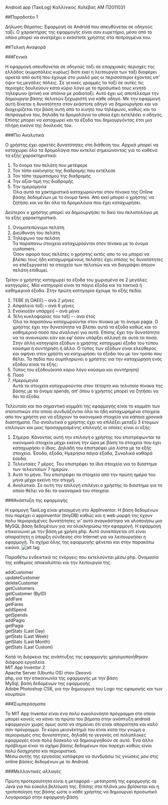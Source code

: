 Android app (TaxiLog)
Καλλίνικος Χολέβας
ΑΜ Π2011031

##Παραδοτέο 1

Δήλωση Θέματος:
Εφαρμογή σε Android που απευθύνεται σε οδηγούς ταξί.
Ο χαρακτήρας της εφαρμογής είναι σαν ευρετήριο, μέσα από το οπόιο μπορεί να ανατρέχει ο εκάστοτε χρήστης στα πεπραγμένα του.


##Tελική Αναφορά

###Γενικά

Η εφαρμογή απευθύνεται σε οδηγούς ταξι σε επαρχιακές περιοχές της ελλάδος (κωμοπόλεις κυρίως) διότι εκεί η λειτουργία των ταξί διαφέρει αρκετά από αυτή που έχουμε στο μυαλό μας οι περισσότεροι έχοντας υπ’ όψιν τις μεγάλες πόλεις. Σε γενικές γραμμές τα ταξί σε αυτές τις περιοχές δουλεύουν κατά κύριο λόγο με το προσωπικό τους κινητό τηλέφωνο (prive) και σπάνια με ραδιοταξί. Αυτό έχει ως αποτέλεσμα την δημιουργία βάσης πελατών ξεχωριστή για κάθε οδηγό. Με την εφαρμογή αυτή δίνεται η δυνατότητα στον εκάστοτε οδηγό να δημιουργήσει και να διαχειρίζεται την βάση αυτή από το κινητό του τηλέφωνο, καθώς και τα πεπραγμένα του, δηλάδη τα δρομολόγια τα οποία έχει εκτελέσει ο οδηγός.  Επίσης μπορεί να καταχωρεί και τα έξοδα του δημιουργόντας έτσι μια πλήρη εικόνα της δουλειάς του.


###Πιο Αναλυτικά

Ο χρήστης έχει αρκετές δυνατότητες στη διάθεση του. Αρχικά μπορεί να καταχωρεί όλα τα δρομολόγια που εκτελεί σημειώνοντας για το καθένα τα εξής χαρακτηριστικά:  
1. Το όνομα του πελάτη που μετέφερε  
2. Τον τόπο εκκίνησης της διαδρομής που εκτέλεσε  
3. Τον τόπο τερματισμού της διαδρομής  
4. Την αξία-τιμή της διαδρομής  
5. Την ημερομηνία  
Όλα αυτά τα χακτηριστικά καταχωρούνται στον πίνακα της Online βάσης δεδομένων με το όνομα fares. Από εκεί μπορεί ο χρήστης να ζητήσει και να δει όλα τα δρομολόγια που έχει καταχωρήσει.  

Δεύτερον ο χρήστης μπορεί να δημιουργήσει το δικό του πελατολόγιο με τα εξής χαρακτηριστικά.  
1. Ονοματεπώνυμο πελάτη    
2. Διεύθυνση του πελάτη  
3. Τηλέφωνο του πελάτη  
Τα παραπανω στοιχεία καταχωρούνται στον πίνακα με το όνομα customers.  
Όσον αφορά τους πελάτες ο χρήστης εκτός απο το να μπορεί να βλέπει τους ήδη καταχωρημένους πελάτες έχει επίσης τις δυνατότητες να επεξεργαστεί τα στοιχεία των πελατών και να διαγράψει όποιον πελάτη επιθυμεί.  
  
Τρίτον ο χρήστης καταχωρεί τα έξοδα του χωρισμένα σε 2 μεγάλες κατηγορίες. Μία κατηγορία είναι τα πάγια έξοδα και τα τακτικά ή καθημερινά έξοδα. Στην πρώτη κατηγορία έχουμε τα εξής πεδία.  
1. ΤΕΒΕ (ή ΟΑΕΕ) – ανά 2 μήνες  
2. Ασφάλεια ταξί – ανά 6 μήνες  
3. Ενοίκιο(άν υπάρχει) – ανά μήνα  
4. Τέλη κυκλοφορίας του ταξί  -- ανα έτος  
Όλα τα παραπάνω καταχωρούνται στον πίνακα με το όνομα pagia. Ο χρήστης έχει την δυνατότητα να βλέπει αυτά τα έξοδα καθώς και το καθημερινό ποσό που αναλογεί για αυτά. Επίσης έχει την δυνατότητα να τα ανανεώσει εάν και εφ’ όσον υπάρξει αλλαγή σε αυτά τα ποσά.  
Στην άλλη κατηγορία εξόδων ο χρήστης καταχωρεί έξοδα του τύπου καύσιμα ή συντήρηση ή άλλο. Ο τύπος των εξόδων είναι ελεύθερος και αφήνει στον χρήστη να κατχωρήσει τα έξοδα του με τον τρόπο που θέλει. Τα πεδία που συμπληρώνει ο χρήστης για την καταχώρηση ενός εξόδου είναι τα εξής:  
1. Τύπος του εξόδου(κατά κύριο λόγο καύσιμα και συντήρηση)  
2. Ποσό  
3. Ημερομηνία  
Αυτά τα στοιχεία καταχωρούνται στον τέταρτο και τελυταίο πίνακα της βάσης με το όνομα spends, απ’ όπου ο χρήστης μπορεί να ζητήσει να δει τα έξοδα.  

Τελευταίο και πιο σημαντικό κομμάτι της εφαρμογής είναι το κομμάτι των στατιστικών στο οποίο συνδυάζονται όλα τα ήδη καταχωρημένα στοιχεία απο τον χρήστη για να εξάχουν τα οικονομικά στοιχεία για κάποια χρονικά διαστήματα. Πιο αναλυτικά ο χρήστης έχει να επιλέξει μεταξύ 3 έτοιμων επιλογών και μιας προσαρμοσμένης επιλογής οι οποίες είναι οι εξής:  
1. Σήμερα. Κάνοντας αυτή την επιλογή ο χρήστης του επιστρέφωνται τα οικονιμικά στοιχεία μέχρι εκείνη την ώρα με βάση τα στοιχεία που έχει καταχωρήσει ο ίδιος. Δηλαδή του επιστρέφει μία λίστα με τα εξής στοιχεία. Έσοδα, έξοδα, Ημερήσια πάγια έξοδα, Συνολικά καθαρά έσοδα.  
2. Τελευταίες 7 μέρες. Του επιστρέφει τα ίδια στοιχεία για το διάστημα των τελευταίων 7 ημερών.  
3. Αυτό το μήνα. Του επιστρέφει τα στοιχεία από την πρώτη ημέρα του μήνα μέχρι εκείνη την στιγμή.  
4. Αναλυτικά. Σε αυτή την επιλογή επιλέγει ο χρήστης το διάστημα για το οποίο θέλει να δει τα οικονομικά του στοιχεία.  


###Ανάπτυξη της εφαρμογής

Η εφαμογή TaxiLog είναι φτιαγμένη στο AppInventor. Η βάση δεδομένων που παρέχει ο appinventor (tinyDB) καθώς και η web μορφή της έχουν πολυ περιορισμένες δυνατότητες γι’ αυτό αναγκάστηκα να υλοποιήσω μια MySQL βάση δεδομένων για να ολοκληρώσω την εφαρμογή. Η εφαρμογή επικοινωνεί με την βάση με χρήση php. Αυτό συνεπάγεται οτί είναι απαραίτητη η ύπαρξη σύνδεσης στο Internet για να λειτουργήσει η εφαρμογή. Το σχήμα όλης της εφαρμογής φένεται και στην παρακάτω εικόνα.      ![alt tag](https://github.com/courses-ionio/sw/blob/master/projects_2015/%CE%A02011031/schema.jpg)  

Παραθέτω ενδεικτικά τις ενέργεις που εκτελούνται μέσω php. Ονομασία της καθεμίας αποκαλύπτει και την λειτουργία της.  
  
addCustomer  
updateCustomer  
deleteCustomer  
getCustomers  
getCustomer (ByID)  
addFare  
getFares  
addSpend  
getSpends  
addPagio  
getPagia  
getStats (Last Day)  
getStats (Last Week)  
getStats (Last Month)  
getStats (Last Custom)  


Κατά τη διάρκεια της ανάπτυξης της εφαρμογής χρησιμοποιήθηκαν διάφορα εργαλεία.  
MIT App Inventor 2  
Apache Server (Ubuntu OS) στον Ωκεανό   
php, για την επικοινωνία της εφαρμογής με την βάση  
MySql, βάση δεδομένων της εφαρμογής  
Adobe Photoshop CS6, για την δημιουργια του Logo της εφαμογής και των κουμπιών

###Συμπεράσματα  
  
Το MIT App Inventor είναι ένα πολύ ευκολονόητο πρόγραμμα στο οποίο μπορεί κανείς να κάνει τα πρώτα του βήματα στην ανάπτυξη android εφαρμογών χωρίς όμως αυτό να σημαίνει ότι είναι απαραίτητα και καλό σαν πρόγραμμα. Το κύριο μειονέκτημά του είναι κατα την γνώμη ο περιορισμός στις δυνατότητες, δηλαδή το γεγονός οτί πολύπλοκες εφαρμογές είναι πολύ δύσκολο να δημιουργηθούν σε αυτό. Ένα άλλο πρόβλημα είναι το σχήμα βάσης δεδομένων που παρέχει καθώς είναι πολύ δύσχρηστο και περιοριστικό.  
Μέσω αυτής της εργασίας κατάφερα να συνδυάσω τις γνώσεις μου στις online βάσεις δεδομένων με το Android.  

###Μελλοντικές αλλαγές  
  
Πρώτη προτεραιότητα είναι η μεταφορά - μετατροπή της εφαρμογής σε Java για πιο εύκολη βελτίωση της. Επίσης στα πλάνα μου βρίσκεται και η τροποποίηση της βάσης ώστε ο κάθε χρήστης να δημιουργεί προσωπικό λογαριασμό στην εφαρμογή-βάση.
